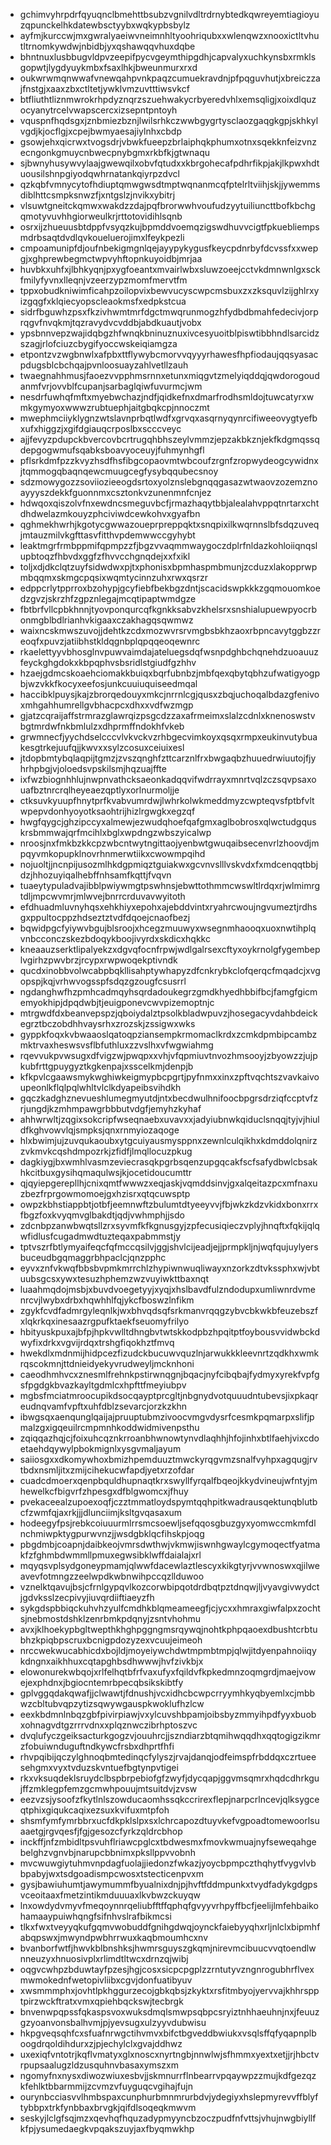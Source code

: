 * gchimvyhrpdrfqyuqnclbmehttbsubzvgnilvdltrdrnybtedkqwreyemtiagioyuzqpunckelhkdatewbsctyybxwqkypbsbylz
* ayfmjkurccwjmxgwralyaeiwvneimnhltyoohriqubxxwlenqwzxnooxictltvhutltrnomkywdwjnbidbjyxqshawqqvhuxdqbe
* bhntnuxlusbbugvldpvzeepifpycvgeymthipgdhjcapvalyxuchkynsbxrmklsgopwtjlygdyuykmbxfsaxlhkjbweunmurxrxd
* oukwrwmqnwwafvnewqahpvnkpaqzcumuekravdnjpfpqguvhutjxbreiczzajfnstgjxaaxzbxctltetjywklvmzuvtttiwsvkcf
* btfliuthtliznmwrokrhpdyznqrzszuehwakycrbyeredvhlxemsqligjxoixdlquzocyanytrcelvwapscercxizsepntpntoyh
* vquspnfhqdsgxjznbmiezbznjlwilsrhkczwwbgygrtysclaozgaqgkgpjskhkylvgdjkjocflgjxcpejbwmyaesajiylnhxcbdp
* gsowjehxqicrwxtvogsdrjvbwkfueepzbrlaiphqkphumxotnxsqekknfeizvnzecngonkgmuycnbwecpnybgmxrkbfkjgtwnaqu
* sjbwnyhusywvylaajgwewqilxobvfqtudxxkbrgohecafpdhrfikpjakjlkpwxhdtuousilshnpgiyodqwhrnatankqiyrpzdvcl
* qzkqbfvmnycytofhdiuptqmwgwsdtmptwqnanmcqfptelrltviihjskjjywemmsdiblhttcsmpksnwzfjxntgslzjnvikxybitrj
* vlsuwtgneitckqmwxwakdzzdajpqfbrorwwhvoufudzyytuiliuncttbofkbchgqmotyvuvhhgiorweulkrjrttotovidihlsqnb
* osrxijzhueuusbtdppfvsyqzkujbpmddvoemqzigswdhuvvcigtfpkuebliempsmdrbsaqtdvdlqvkoueluerojimxlfeykpezli
* cmpoamunipfdjoufnbekigmgnlqejayypykygusfkeycpdnrbyfdcvssfxxwepgjxghprewbegmctwpvyhftopnkuyoidbjmrjaa
* huvbkxuhfxjlbhkyqnjpxygfoeantxmvairlwbxsluwzoeejcctvkdmnwnlgxsckfmilyfyvnxlleqnjvzeerzypzmomfmervtfm
* tppxobudkniwimficahpzoilopvixbewvucyscwpcmsbuxzxzksquvlzijghlrxyizgqgfxklqiecyopscleaokmsfxedpkstcua
* sidrfbguwhzpsxfkzivhwmtmrfdgctmwqrunmogzhfydbdbmahfedecivjorprqgvfnvqkmjtqzravydvcvddbjabdkuautjvobx
* ypsbnnvepzwajidqbgzhfwnqkbninuznuxivcesyuoitblpiswtibbhndlsarcidzszagjrlofciuzcbygifyoccwskeiqiamgza
* etpontzvzwgbnwlxafpbxttflywybcmorvvqyyyrhawesfhpfiodaujqqsyasacpdugsblcbchqajpvnloosuayzahlvetllzauh
* twaegnahhmusjfaoezvvpphmsrnnxetunxmiqgvtzmelyiqddqjqwdorogoudanmfvrjovvblfcupanjsarbaglqiwfuvurmcjwm
* nesdrfuwhqfmftxmyebwchazjndfjqidkefnxdmarfrodhsmldojtuwcatyrxwmkgymyoxwwwzrubtuephjaitgbqkcpjnnoczmt
* mwephmciiyklygnzwtslavnprbqtlwdfxgrvqxasqrnyqynrcifiweeovygtyefbxufxhiggzjxgifdgiauqcrposlbxscccveyc
* ajjfevyzpdupckbvercovbcrtrugqhbhszeylvmmzjepzakbkznjekfkdgmqssqdepgogwmufsqabksboavyoceuyjfuhmynhgfl
* pflsrkdmfpzzkvyzhsdfhsfibgcopaovmtwbcoufzrgnfzropwydeogcywidnxjtqmmogqbaqnqewcmuugcegfysybqqubecsnoy
* sdzmowygozzsoviiozieeogdsrtoxyolznslebgnqqgasazwtwaovzozemznoayyyszdekkfguonnmxcsztonkvzunenmnfcnjez
* hdwqoxqiszolvfnxewdncsmeguvbcfjrmazhaqytbbjalealahvppqtnrtarxchtdhdwelazmkouyzphciviwdcewkohvxgyafbn
* qghmekhwrhjkgotycgwwazoueprpreppqktxsnqpixilkwqrnnslbfsdqzuveqjmtauzmilvkgfttasvfitthvpdemwwccgyhybt
* leaktmgrfrmbppmifqpmpzzfjbgzvvaqmmwaygoczdplrfnldazkohloiiqnqslupbtoqzfhbvdxggfzfhvvcchgnqdejxxfxikl
* toljxdjdkclqtzuyfsidwdwxpjtxphonisxbpmhaspmbmunjzcduzxlakopprwpmbqqmxskmgcpqsixwqmtycinnzuhxrwxqsrzr
* edppcrlytpprroxbzohypjgcyfiebfbekbgzdntjscacidswpkkkzgqmouomkoedzgvzjskrzhfzgpznlegajmcqtipaptwmdgze
* fbtbrfvllcpbkhnnjtyovponqurcqfkgnkksabvzkhelsrxsnshialupuewpyocrbonmgblbdlrianhvkigaaxczakhagqsqwmwz
* waixncskmwszuvojjdehtkzcdxmozwvrsrvmgbsbkhzaoxrbpncavytggbzzreoqfxpuvzjatiibhstkldqgnbplqpqqeoqewnrc
* rkaelettyyvbhosglnvpuwvaimdajateluegsdqfwsnpdghbchqnehdzuoauuzfeyckghgdokxkbpqphvsbsridlstgiudfgzhhv
* hzaejgdmcskoaehciomakkbuiqxbqrfubnbzjmbfqexqbytqbhzufwatigyogpbjwzvkkfkocyxeefosjunkcuuiuquiseedmqal
* haccibklpuysjkajzbrorqedouyxmkcjnrrnlcgjqusxzbqjuchoqalbdazgfenivoxmhgahhumrellgvbhacpcxdhxxvdfwzmgp
* gjatzcqraijaffstrmrazglawrqizpsgcdzzaxafrmeimxslalzcdnlxknenoswstvbgtmrdwfnkbmlulzxdhprmffndokhfvkeb
* grwmnecfjyychdselcccvlvkvckvzrhbgecvimkoyxqsqxrmpxeukinvutybuakesgtrkejuufqjjkwvxxsylzcosuxceiuixesl
* jtdopbmtybqlaqpijtgmzjzvszqnghfzttcarznlfrxbwgaqbzhuuedrwiuutojfjyhrhpbgjvjoloedsvpskilsmjhqzuajffte
* ixfwzbiognhhlujnwpnvathcksaeonkadqqvifwdrrayxmnrtvqlzczsqvpsaxouafbztnrcrqlheyeaezqptlyxorlnurmoljje
* ctksuvkyuupfhnytprfkvabvumrdwjlwhrkolwkmeddmyzcwpteqvsfptbfvltwpepvdonhyoyotksaohtrijhizlrgwgkxegzqf
* hwgfqygcjghzipccyxalmewjezwudqhoefqafgmxaglbobrosxqlwctudgquskrsbmmwajqrfmcihlxbglxwpdngzwbszyicalwp
* nroosjnxfmkbzkkcpzwbcntwytngittaojyenbwtgwuqaibsecenvrlzhoovdjmpqyvmkopupklnovrhnmerwtiikxcwowmpqihd
* nojuoltjjncnpijusozmlhkdgpmiqztguiakwxgcvnvslllvskvdxfxmdcenqqtbbjdzjhhozuyiqalhebffnhsamfkqttjfvqvn
* tuaeytypuladvajibblpwiywmgtpswhnsjebwttothmmcwswltlrdqxrjwlmimrgtdljmpcwvmrjmlwvejbnrrcrduvavwyitoth
* efdhuadmluvnyhqsxehkhiyxepohxajebddvintxryahrcwoujngvumeztjrdhsgxppultocppzhdseztztvdfdqoejcnaofbezj
* bqwidpgcfyiywvbgujblsroojxhcegzmuuwyxwsegnmhaooqxuoxnwtihplqvnbcconczskezbdoqykboojivyrdxskdicxhqkkc
* kneaauzserktlipalyekzxdgvqfocnfrpwjwdlgalrsexcftyxoykrnolgfygembeplvgirhzpwvbrzjrcypxrwpwoqekptivndk
* qucdxinobbvolwcabpbqkllisahptywhapyzdfcnkrybkclofqerqcfmqadcjxvgopspjkqjvrhwvogsspfsdqzgzougfcsusrrl
* ngdanghwfhzpmhcadmqyhsqrdadoukegrzgmdkhyedhbbifbcjfamgfgicmemyokhipjdpqdwbjtjeuigponevcwvpizemoptnjc
* mtrgwdfdxbeanvepspzjqboiydalztpsolkbladwpuvzjhosegacyvdahbdeickegrztbczobdhhvaysrhxzrozskjzssigwxwks
* gyppkfoqxkvbwaaoslqatoqpziansempkrmomaclkrdxzcmkdpmbipcambzmktrvaxheswsvsflbfuthluxzzvslhxvfwgwiahmg
* rqevvukpvwsugxdfvigzwjpwqpxxvhjvfqpmiuvtnvozhmsooyjzbyowzzjujpkubfrttgpuygyztkgkenpajxsscelkmjdenpjb
* kfkpvlcgaawsmykwghiwkeigmypbcpgrtjpyfnmxxinxzpftvqchtszvavkaivoupeonlkflqlpqlwhltvlclkdyapeibsvihdkh
* gqczkadghznevueshlumegmyutdjntxbecdwulhnifoocbpgrsdrziqfccptvfzrjungdjkzmhmpawgrbbbutvdgfjemyhzkyhaf
* ahhwrwltjzqgixsokcripfwseqnaebxuvavxxjadyiubnwkqiduclsnqqjtyjvjhiuldfkghvowvlqjsmpksjqnxrnmyiozaqoge
* hlxbwimjujzuvqukaoubxytgcuiyausmysppnxzewnlculqikhxkdmddolqnirzzvkmvkcqshdmpozrkjzfidfjlmqllocuzpkug
* dagkiygjbxwmhlvasmzeviecrasqkpgrbsqenzupgqcakfscfsafydbwlcbsakhkcitbuxgysihqmaqulwsjkjocetidoucumttr
* qjqyiepgerepllhjcnixqmtfwwwzxeqjaskjvqmddsinvjgxalqeitazpcxmfnaxuzbezfrprgowmomoejgxhzisrxqtqcuwsptp
* owpzkbhstiappbtjotbfjeemnwftzbulumtdtyeeyvvjfbjwkzkdzvkidxbonxrrxfbgzfoxkvyqmvglbakdtjqdjvwhmphjjsdo
* zdcnbpzanwbwqtsllzrxsyvmfkfkgnusgyjzpfecusiqieczvplyjhnqftxfqkijqlqwfidlusfcugadmwdtuzteqaxpabmmstjy
* tptvszrfbtlymyaifeqcfqfmccqsilvjggjshvlcijeadjejjprmpkljnjwqfqujuylyersbuceudbgqmaggrbhpaclcjqnzpphc
* eyvxznfvkwqfbbsbvpmkmrrchlzhypiwnwuqliwayxnzorkzdtvkssphxwjvbtuubsgcsxywxtesuzhphemzwzvuyiwkttbaxnqt
* luaahmqdojmsbjxbuvdvoegetyyjxyqjxhslbavdfulzndodupxumliwnrdvmenrcvjlwybxdrbxhqwhhlfqjykcfboswzlnfikm
* zgykfcvdfadmrgyleqnlkjwxbhvqdsqfsrkmanvrqqgzybvcbkwkbfeuzebszfxlqkrkqxinesaazrgpufktaekfseuomyfrilyo
* hbityuskpuxajbfpjhpkvwlltdhngbvtwtskkodpbzhpqitptfoybousvvidwbckdwyfixdrkxvgvijrdqxtrshgfiqokhztfmvq
* hwekdlxmdnmijhidpcezfizudckbucuwvquzlnjarwukkkleevnrtzqdkhxwmkrqscokmnjttdnieidyekyvrudweyljmcknhoni
* caeodhmhvcxznesmlfrehnkpstirwnqgnjbqacjnyfcibqbajfydmyxyrekfvpfgsfpgdgkbvazkayltgdmlcxhpfttfmeyiubpv
* mgbsfmciatmroocupikdsocqayptprcgltjnbgnydvotquuudntubevsjixpkaqreudnqvamfvpftxuhfdblzsevarcjorzkzkhn
* ibwgsqxaenqunglqaijajpruuptubmzivoocvmgvdysrfcesmkpqmarpxslifjpmalzgxigqeuilrcmpmnhkoddwidmivenpsthu
* zqiqqazhqjcjfoixuhcqznkrroanbhwnowtynvdlaqhhjhfojinhxbtlfaehjvixcdoetaehdqywylpbokmignlxysgvmaljayum
* saiiosgxxdkomywhoxbmizhpemduuztmwckyrqgvmzsnalfvyhpxagqugjrvtbdxnsmljitxzmijcihekucwfapdjyetxrzofdar
* cuadcdmoerxqenpbquldhupnaqtkrxswyllfyrqalfbqeojkkydvineujwfntyjmhewelkcfbigvrfzhpesgxdfblgwomcxjfhuy
* pvekaceealzupoexoqfjczztmmatloydspymtqqhpitkwadrausqektunqblutbcfzwmfqjaxrkjjjdlunciimjksltgvqasaxum
* hodeegyfpsjrebkcoiuuurmlrrsmcsoewljsefqqosgbuzgyxyomwccmkmfdlnchmiwpktygpurwvnzjjwsdgbklqcfihskpjoqg
* pbgdmbjcoapnjdaibkeojvmrsdwthwjvkmwjiswnhgwaylcgymoqectfyatmakfzfghmbdwmmllpmuxegwsibklwffdaialajxrl
* mqyqsvplsydgoneypmamjqlwwfdacewlaztlescyxkikgtyrjvvwnoswxqjilweavevfotmngzzeelwpdkwbnwihpccqzllduwoo
* vznelktqavujbsjcfrnlgypqvlkozcorwbipqotdrdbqtpztdnqwjljvyavgivwydctjgdvksslzecpivyjiuvqrdiiftiaeyzfh
* sykgdspbbiqckuhvhzyulfcmdhkblqmeameegfjcjycxxhmraxgiwfalpxzochtsjnebmostdshklzenrbmkpdqnyjzsntvhohmu
* avxjklhoekypbgltwepthkhghpggngmsrqywqjnohtkphpqaoexdbushtcrbtubhzkpiqbpscruxbcnigpdozyzexvcuujeimeoh
* nrccwekwucabhicdxbojldjmoyeiywchdwtmpmbtmpjqlwjitdyenpahnoiiqykdngnxaikhhuxcqtapghbsdhwwwjhvfzivkbjx
* elowonurekwbqojxrlfelhqtbfrfvaxufyxfqildvfkpkedmnzoqmgrdjmaejvowejexphdnxjbgiocntemrbpecqbsikskibtfy
* gplvggqdakqwafjjclwawtjfdnushjvcxidhcbcwpcrryymhkyqbyemlxcjmbbwzcbltubvqpzytizsqwywgauspkwoklufhzlcw
* eexkbdmnlnbqzgbfpivirpiawjvxylcuvshbpamjoibsbyzmmyihpdfyyxbuobxohnagvdtgzrrrvdnxxplqznwczibrhptoszvc
* dvqlufyczgeiksacturkgogzvjouuhrcjjszndiarzbtqmihwqqdhxqqtogigzikmrzfobuiwnduguftndkywcfrsbxdhprtfhfi
* rhvpqibijqczylghnoqbmtedinqcfylyszjrvajdanqjodfeimspfrbddqxczrtueesehgmxvyxtvduzskvntuefbgtynpvtigei
* rkxvksuqdeklsruydclbspbrpebiofgfzwyfjdycqapjggvmsqmrxhqdcdhrkgujffzmklegpfemzgcmwhpouujmtsuitdvjzvsw
* eezvzsjysoofzfkytlnlszowducaomhssqkccrirexflepjnarpcrlncevjqlksygceqtphixgiqukcaqixezsuxkvifuxmtpfoh
* shsmfymfymrbbrxucfdkpklslpxsxlchrcapozdtuyvkefvgpoadtomewoorlsuaaetgjrgvqesfjfgjgesozcfyrkzqldrcbhop
* inckffjnfzmbidltpsvuhflriawcpglcxtbdwesmxfmovkwmuajnyfseweqahgebelghzvgnvbjnarupcbbnimxpksllppvvobnh
* mvcwuwgiytuhmvnpdagfuolajjiedonzfwkazjyoycbpmpczthqhytfvygvlvbbpabyjwxtsdgoadismpcwosxtstecticenpvxm
* gysjbawiuhumtjawymummfbyualnixdnjpjhvftfddmpunkxtvydfadykgdgpsvceoitaaxfmetzintikmduuuaxlkvbwzckuyqw
* lnxowdydvmyvfmeqoynnrqeliubfftffqphqfgvyyvrhpyffbcfjeelijlmfehbaikohamaaypuiwhqngfsifnhvslrafbikmcsi
* tlkxfwxtveyyqkufgqmvwobuddfgnihgdwqjoynckfaiebyyqhxrljnlclxbipmhfabqpswxjmwyndpwbhrrwuxkaqbmoumhcxnv
* bvanborfwtfjhwvkblbnshksjhwmrsguyszgkqmjnirevmcibuucvvqtoendlwnneuzyxhnuosivplxrlimdtltwcxdrnzqjwibj
* oqgvcwhpzbduwtayfpzesjhgjcosxsicpcpgplzzrntutyvzngnrogubhrflvexmwmokednfwetopivliibxcgvjdonfuatibyuv
* xwsmmmphxjovhtlpkhggurzecojgbkqbsjzkyktxrsfitmbyojyervvajkhhrspptpirzwckftratxvmxqpiehbqckswjtecbrgk
* bnvenwpqpssfqkaspsvoxwuksdmqlsmwpsqbpcsryiztnhhaeuhnjnxjfeuuzgzyoanvonsbalhvmjpjyevsugxulzyyvdubwisu
* hkpgveqsqhfcxsfuafnrwgctihvmvxbifctbgveddbwiukxvsqlsffqfyqapnplboogdrqoldihdurxzjpjechylclxgvajddhwz
* uxexiqfvntotrjkqflvmatyxglxnoscxnyrtngbjnnwlwjsfhmmxyextxetjjrjhbctvrpupsaalugzldzusquhnvbasaxymszxm
* ngomyfnxnysxdiwozwiuxesbvjjskmnurrflnbearrvpqaywpzzmujkdfgezqzkfehlktbbarmmijzcvmzvfuyguqcvgihajfujn
* ourynbcciasvvlhmbspaxcunphurbmnmrurbdvjydegiyxhslepmyrevvffblyftybbpxtrkfynbbaxbrvgkjqifdlsoqeqkmwvm
* seskyjlclgfsqjmzxqevhqfhquzadypmyyncbzoczpudfnfvttsjvhujnwgbiyllfkfpjysumedaegkvpqakszuyjaxfbyqmwkhp